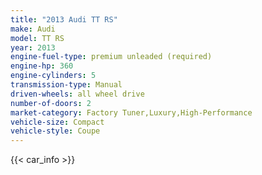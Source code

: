 ```yaml
---
title: "2013 Audi TT RS"
make: Audi
model: TT RS
year: 2013
engine-fuel-type: premium unleaded (required)
engine-hp: 360
engine-cylinders: 5
transmission-type: Manual
driven-wheels: all wheel drive
number-of-doors: 2
market-category: Factory Tuner,Luxury,High-Performance
vehicle-size: Compact
vehicle-style: Coupe
---
```


{{< car_info >}}
